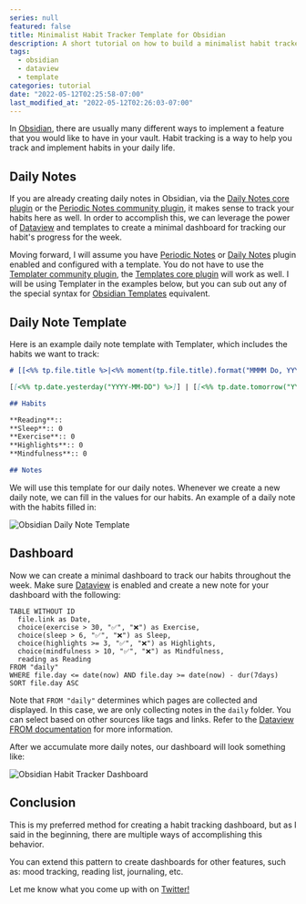 ```yaml
---
series: null
featured: false
title: Minimalist Habit Tracker Template for Obsidian
description: A short tutorial on how to build a minimalist habit tracker template for Obsidian using the Dataview plugin.
tags:
  - obsidian
  - dataview
  - template
categories: tutorial
date: "2022-05-12T02:25:58-07:00"
last_modified_at: "2022-05-12T02:26:03-07:00"
---
```


In [Obsidian](https://obsidian.md), there are usually many different ways to implement a feature that you would like to have in your vault. Habit tracking is a way to help you track and implement habits in your daily life.

## Daily Notes

If you are already creating daily notes in Obsidian, via the [Daily Notes core plugin](https://help.obsidian.md/Plugins/Daily+notes) or the [Periodic Notes community plugin](https://github.com/liamcain/obsidian-periodic-notes), it makes sense to track your habits here as well. In order to accomplish this, we can leverage the power of [Dataview](https://github.com/blacksmithgu/obsidian-dataview) and templates to create a minimal dashboard for tracking our habit's progress for the week.

Moving forward, I will assume you have [Periodic Notes](https://github.com/liamcain/obsidian-periodic-notes) or [Daily Notes](https://help.obsidian.md/Plugins/Daily+notes) plugin enabled and configured with a template. You do not have to use the [Templater community plugin](https://github.com/SilentVoid13/Templater), the [Templates core plugin](https://help.obsidian.md/Plugins/Templates) will work as well. I will be using Templater in the examples below, but you can sub out any of the special syntax for [Obsidian Templates](https://help.obsidian.md/Plugins/Templates) equivalent.

## Daily Note Template

Here is an example daily note template with Templater, which includes the habits we want to track:

```md
# [[<%% tp.file.title %>|<%% moment(tp.file.title).format("MMMM Do, YYYY") %>]]

[[<%% tp.date.yesterday("YYYY-MM-DD") %>]] | [[<%% tp.date.tomorrow("YYYY-MM-DD") %>]]

## Habits

**Reading**::
**Sleep**:: 0
**Exercise**:: 0
**Highlights**:: 0
**Mindfulness**:: 0

## Notes
```

We will use this template for our daily notes. Whenever we create a new daily note, we can fill in the values for our habits. An example of a daily note with the habits filled in:

<img alt="Obsidian Daily Note Template" src="<%= cloudinary_url 'v1652347823/posts/minimalist-habit-tracker-template-for-obsidian/daily-note-template_nj1yx5', :medium %>" />

## Dashboard

Now we can create a minimal dashboard to track our habits throughout the week. Make sure [Dataview](https://github.com/blacksmithgu/obsidian-dataview) is enabled and create a new note for your dashboard with the following:

```dataview
TABLE WITHOUT ID
  file.link as Date,
  choice(exercise > 30, "✅", "❌") as Exercise,
  choice(sleep > 6, "✅", "❌") as Sleep,
  choice(highlights >= 3, "✅", "❌") as Highlights,
  choice(mindfulness > 10, "✅", "❌") as Mindfulness,
  reading as Reading
FROM "daily"
WHERE file.day <= date(now) AND file.day >= date(now) - dur(7days)
SORT file.day ASC
```

Note that `FROM "daily"` determines which pages are collected and displayed. In this case, we are only collecting notes in the `daily` folder. You can select based on other sources like tags and links. Refer to the [Dataview FROM documentation](https://blacksmithgu.github.io/obsidian-dataview/query/queries/#from) for more information.

After we accumulate more daily notes, our dashboard will look something like:

<img alt="Obsidian Habit Tracker Dashboard" src="<%= cloudinary_url 'v1652347824/posts/minimalist-habit-tracker-template-for-obsidian/habit-tracker-dashboard_asfzri', :medium %>" />

## Conclusion

This is my preferred method for creating a habit tracking dashboard, but as I said in the beginning, there are multiple ways of accomplishing this behavior.

You can extend this pattern to create dashboards for other features, such as: mood tracking, reading list, journaling, etc.

Let me know what you come up with on [Twitter!](https://twitter.com/andrewmcodes)
